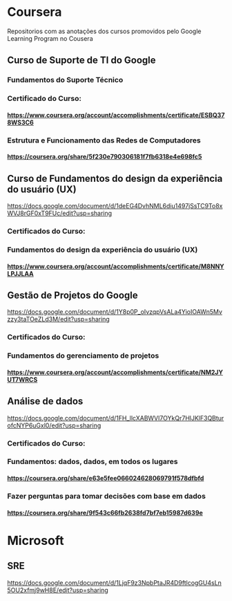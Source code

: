 # **Coursera**
Repositorios com as anotações dos cursos promovidos pelo Google Learning Program no Cousera
## **Curso de Suporte de TI do Google**
### Fundamentos do Suporte Técnico
### Certificado do Curso:
#### https://www.coursera.org/account/accomplishments/certificate/ESBQ378WS3C6
### Estrutura e Funcionamento das Redes de Computadores
#### https://coursera.org/share/5f230e790306181f7fb6318e4e698fc5


## Curso de Fundamentos do design da experiência do usuário (UX)
https://docs.google.com/document/d/1deEG4DvhNML6diu1497jSsTC9To8xWVJ8rGF0xT9FUc/edit?usp=sharing
### Certificados do Curso:
### Fundamentos do design da experiência do usuário (UX)
#### https://www.coursera.org/account/accomplishments/certificate/M8NNYLPJJLAA


## Gestão de Projetos do Google
https://docs.google.com/document/d/1Y8p0P_oIvzqpVsALa4YioIOAWn5Mvzzy3taTOeZLd3M/edit?usp=sharing
### Certificados do Curso: 
### Fundamentos do gerenciamento de projetos
#### https://www.coursera.org/account/accomplishments/certificate/NM2JYUT7WRCS


## Análise de dados
https://docs.google.com/document/d/1FH_llcXABWVl7OYkQr7HlJKlF3QBturofcNYP6uGxl0/edit?usp=sharing
### Certificados do Curso:
### Fundamentos: dados, dados, em todos os lugares
#### https://coursera.org/share/e63e5fee066024628069791f578dfbfd
### Fazer perguntas para tomar decisões com base em dados
####  https://coursera.org/share/9f543c66fb2638fd7bf7eb15987d639e


# Microsoft
## SRE
https://docs.google.com/document/d/1LjqF9z3NpbPtaJR4D9ftlcogGU4sLn5OU2xfmj9wH8E/edit?usp=sharing
